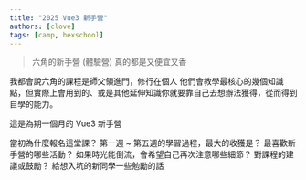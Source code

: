 ```yaml
---
title: "2025 Vue3 新手營"
authors: [clove]
tags: [camp, hexschool]
---
```

> 六角的新手營 (體驗營) 真的都是又便宜又香

我都會說六角的課程是師父領進門，修行在個人
他們會教學最核心的幾個知識點，但實際上會用到的、或是其他延伸知識你就要靠自己去想辦法獲得，從而得到自學的能力。

<!-- truncate -->

這是為期一個月的 Vue3 新手營

當初為什麼報名這堂課？
第一週 ~ 第五週的學習過程，最大的收獲是？
最喜歡新手營的哪些活動？
如果時光能倒流，會希望自己再次注意哪些細節？
對課程的建議或鼓勵？
給想入坑的新同學一些勉勵的話